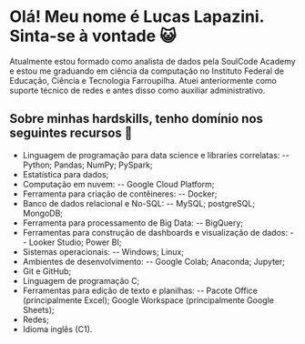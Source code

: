 # Olá! Meu nome é Lucas Lapazini. Sinta-se à vontade :smiley_cat:

Atualmente estou formado como analista de dados pela SoulCode Academy e estou me graduando em ciência da computação no Instituto Federal de Educação, Ciência e Tecnologia Farroupilha. Atuei anteriormente como suporte técnico de redes e antes disso como auxiliar administrativo.

## Sobre minhas hardskills, tenho domínio nos seguintes recursos 📐
- Linguagem de programação para data science e libraries correlatas:
-- Python; Pandas; NumPy; PySpark;
- Estatística para dados;
- Computação em nuvem:
-- Google Cloud Platform;
- Ferramenta para criação de contêineres:
-- Docker;
- Banco de dados relacional e No-SQL:
-- MySQL; postgreSQL; MongoDB;
- Ferramenta para processamento de Big Data:
-- BigQuery;
- Ferramentas para construção de dashboards e visualização de dados:
-- Looker Studio; Power BI;
- Sistemas operacionais:
-- Windows; Linux;
- Ambientes de desenvolvimento:
-- Google Colab; Anaconda; Jupyter;
- Git e GitHub;
- Linguagem de programação C;
- Ferramentas para edição de texto e planilhas:
-- Pacote Office (principalmente Excel); Google Workspace (principalmente Google Sheets);
- Redes;
- Idioma inglês (C1).

